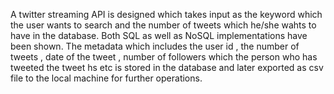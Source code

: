 A twitter streaming API is designed which takes input as the keyword which the user wants to search and the number of tweets which he/she wahts to have in the database.
Both SQL as well as NoSQL implementations have been shown.
The metadata which includes the user id , the number of tweets , date of the tweet , number of followers which the person who has tweeted the tweet hs etc is stored in the database and later exported as csv file to the local machine for further operations.

